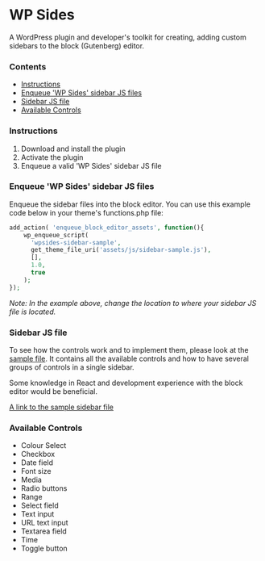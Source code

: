 # WP Sides

A WordPress plugin and developer's toolkit for creating, adding custom sidebars to the block (Gutenberg) editor.

### Contents

 - [Instructions](#instructions)
 - [Enqueue 'WP Sides' sidebar JS files](#enqueue-wp-sides-sidebar-js-files)
 - [Sidebar JS file](#sidebar-js-file)
 - [Available Controls](#available-controls)

### Instructions
1. Download and install the plugin
2. Activate the plugin
3. Enqueue a valid 'WP Sides' sidebar JS file

### Enqueue 'WP Sides' sidebar JS files
Enqueue the sidebar files into the block editor. You can use this example code below in your theme's functions.php file: 

```php
add_action( 'enqueue_block_editor_assets', function(){
	wp_enqueue_script( 
      'wpsides-sidebar-sample', 
      get_theme_file_uri('assets/js/sidebar-sample.js'), 
      [],
      1.0, 
      true 
    );
});
```
*Note: In the example above, change the location to where your sidebar JS file is located.*

### Sidebar JS file
To see how the controls work and to implement them, please look at the [sample file](https://github.com/madebygrant/wp-sides/blob/main/assets/js/sidebars/sidebar-sample.js). It contains all the available controls and how to have several groups of controls in a single sidebar. 

Some knowledge in React and development experience with the block editor would be beneficial.

[A link to the sample sidebar file](https://github.com/madebygrant/wp-sides/blob/main/assets/js/sidebars/sidebar-sample.js)

### Available Controls
- Colour Select
- Checkbox
- Date field
- Font size
- Media
- Radio buttons
- Range
- Select field
- Text input
- URL text input
- Textarea field
- Time
- Toggle button